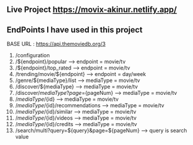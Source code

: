 ## Live Project https://movix-akinur.netlify.app/

## EndPoints I have used in this project

 BASE URL : https://api.themoviedb.org/3

1.  /configuration
2.  /${endpoint}/popular --> endpoint = movie/tv
3.  /${endpoint}/top_rated --> endpoint = movie/tv
4.  /trending/movie/${endpoint} --> endpoint = day/week
5.  /genre/${mediaType}/list --> mediaType = movie/tv
6.  /discover/${mediaType} --> mediaType = movie/tv
7.  /discover/${mediaType}?page=${pageNum} --> mediaType = movie/tv
8.  /${mediaType}/${id} --> mediaType = movie/tv
9.  /${mediaType}/${id}/recommendations --> mediaType = movie/tv
10. /${mediaType}/${id}/similar --> mediaType = movie/tv
11. /${mediaType}/${id}/videos --> mediaType = movie/tv
12. /${mediaType}/${id}/credits --> mediaType = movie/tv
13. /search/multi?query=${query}&page=${pageNum} --> query is search value

